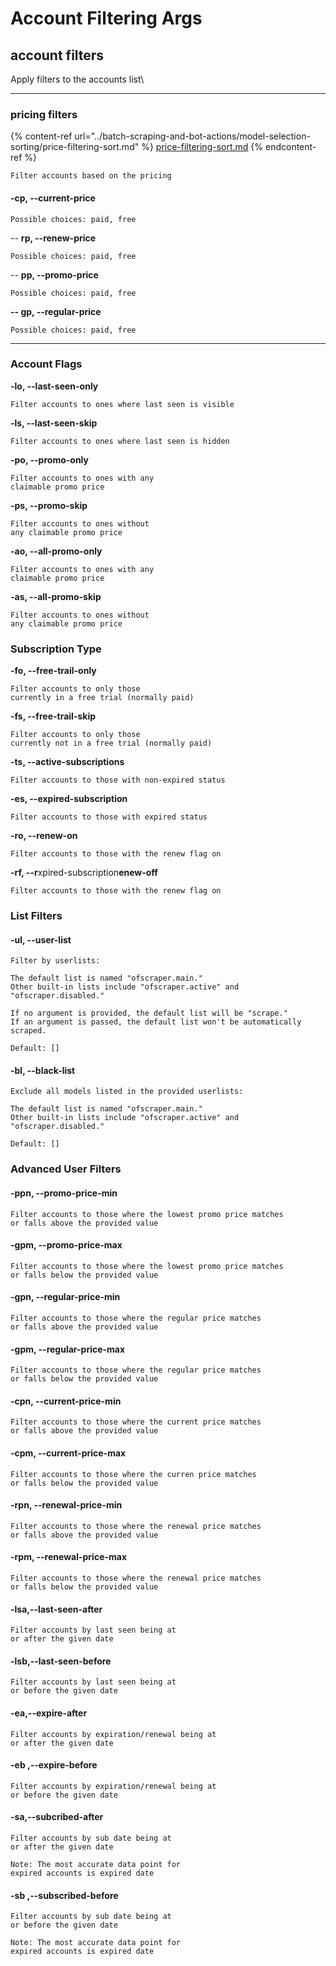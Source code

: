 # Account Filtering Args

## account filters

Apply filters to the accounts list\


***

### pricing filters

{% content-ref url="../batch-scraping-and-bot-actions/model-selection-sorting/price-filtering-sort.md" %}
[price-filtering-sort.md](../batch-scraping-and-bot-actions/model-selection-sorting/price-filtering-sort.md)
{% endcontent-ref %}

```
Filter accounts based on the pricing 
```

#### -cp, --current-price

```
Possible choices: paid, free
```

_--_ **rp, --renew-price**

```
Possible choices: paid, free
```

_--_ **pp, --promo-price**

```
Possible choices: paid, free
```

**-- gp, --regular-price**

```
Possible choices: paid, free
```

***

### Account Flags

**-lo, --last-seen-only**

```
Filter accounts to ones where last seen is visible
```

**-ls, --last-seen-skip**

```
Filter accounts to ones where last seen is hidden
```

**-po, --promo-only**

```
Filter accounts to ones with any 
claimable promo price
```

**-ps, --promo-skip**

```
Filter accounts to ones without
any claimable promo price
```

**-ao, --all-promo-only**

```
Filter accounts to ones with any 
claimable promo price
```

**-as, --all-promo-skip**

```
Filter accounts to ones without
any claimable promo price
```

### Subscription Type

**-fo, --free-trail-only**

```
Filter accounts to only those 
currently in a free trial (normally paid)
```

**-fs, --free-trail-skip**

```
Filter accounts to only those 
currently not in a free trial (normally paid)
```

**-ts, --active-subscriptions**

```
Filter accounts to those with non-expired status
```

**-es, --expired-subscription**

```
Filter accounts to those with expired status
```

**-ro, --renew-on**

```
Filter accounts to those with the renew flag on
```

**-rf, --r**xpired-subscription**enew-off**

```
Filter accounts to those with the renew flag on
```

### List Filters

#### -ul, --user-list

```
Filter by userlists:

The default list is named "ofscraper.main." 
Other built-in lists include "ofscraper.active" and "ofscraper.disabled."

If no argument is provided, the default list will be "scrape." 
If an argument is passed, the default list won't be automatically scraped.
```

```
Default: []
```

#### -bl, --black-list

```
Exclude all models listed in the provided userlists:

The default list is named "ofscraper.main." 
Other built-in lists include "ofscraper.active" and "ofscraper.disabled."
```

```
Default: []
```

### Advanced User Filters

#### -ppn, --promo-price-min

```
Filter accounts to those where the lowest promo price matches 
or falls above the provided value
```

#### -gpm, --promo-price-max

```
Filter accounts to those where the lowest promo price matches 
or falls below the provided value
```

#### -gpn, --regular-price-min

```
Filter accounts to those where the regular price matches 
or falls above the provided value
```

#### -gpm, --regular-price-max

```
Filter accounts to those where the regular price matches 
or falls below the provided value
```

#### -cpn, --current-price-min

```
Filter accounts to those where the current price matches 
or falls above the provided value
```

#### -cpm, --current-price-max

```
Filter accounts to those where the curren price matches 
or falls below the provided value
```

#### -rpn, --renewal-price-min

```
Filter accounts to those where the renewal price matches 
or falls above the provided value
```

#### -rpm, --renewal-price-max

```
Filter accounts to those where the renewal price matches 
or falls below the provided value
```

#### -lsa,--last-seen-after

```
Filter accounts by last seen being at 
or after the given date
```

#### -lsb,--last-seen-before

```
Filter accounts by last seen being at 
or before the given date
```

#### -ea,--expire-after

```
Filter accounts by expiration/renewal being at 
or after the given date
```

#### -eb ,--expire-before

```
Filter accounts by expiration/renewal being at 
or before the given date
```



#### -sa,--subcribed-after

```
Filter accounts by sub date being at 
or after the given date

Note: The most accurate data point for 
expired accounts is expired date
```

#### -sb ,--subscribed-before

```
Filter accounts by sub date being at 
or before the given date

Note: The most accurate data point for 
expired accounts is expired date
```
